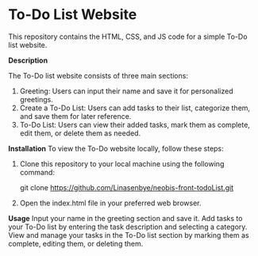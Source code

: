 # To-Do List Website

This repository contains the HTML, CSS, and JS code for a simple To-Do list website.

**Description**

The To-Do list website consists of three main sections:

1. Greeting: Users can input their name and save it for personalized greetings.
2. Create a To-Do List: Users can add tasks to their list, categorize them, and save them for later reference.
3. To-Do List: Users can view their added tasks, mark them as complete, edit them, or delete them as needed.

   
**Installation**
To view the To-Do website locally, follow these steps:

1. Clone this repository to your local machine using the following command:

  	 git clone https://github.com/Linasenbye/neobis-front-todoList.git
  
2. Open the index.html file in your preferred web browser.

**Usage**
Input your name in the greeting section and save it.
Add tasks to your To-Do list by entering the task description and selecting a category.
View and manage your tasks in the To-Do list section by marking them as complete, editing them, or deleting them.
